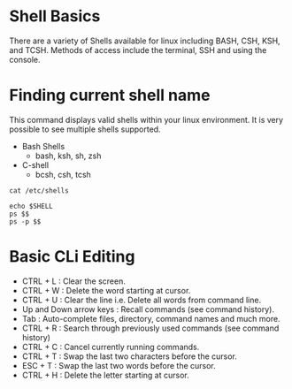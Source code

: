 # Shell Basics 
There are a variety of Shells available for linux including BASH, CSH, KSH, and TCSH. Methods of access include
the terminal, SSH and using the console. 

# Finding current shell name
This command displays valid shells within your linux environment. It is very possible to see multiple shells supported.
- Bash Shells
   - bash, ksh, sh, zsh
- C-shell
   - bcsh, csh, tcsh

~~~
cat /etc/shells
~~~
~~~
echo $SHELL
ps $$
ps -p $$
~~~

# Basic CLi Editing
- CTRL + L : Clear the screen.
- CTRL + W : Delete the word starting at cursor.
- CTRL + U : Clear the line i.e. Delete all words from command line.
- Up and Down arrow keys : Recall commands (see command history).
- Tab : Auto-complete files, directory, command names and much more.
- CTRL + R : Search through previously used commands (see command history)
- CTRL + C : Cancel currently running commands.
- CTRL + T : Swap the last two characters before the cursor.
- ESC + T : Swap the last two words before the cursor.
- CTRL + H : Delete the letter starting at cursor.
